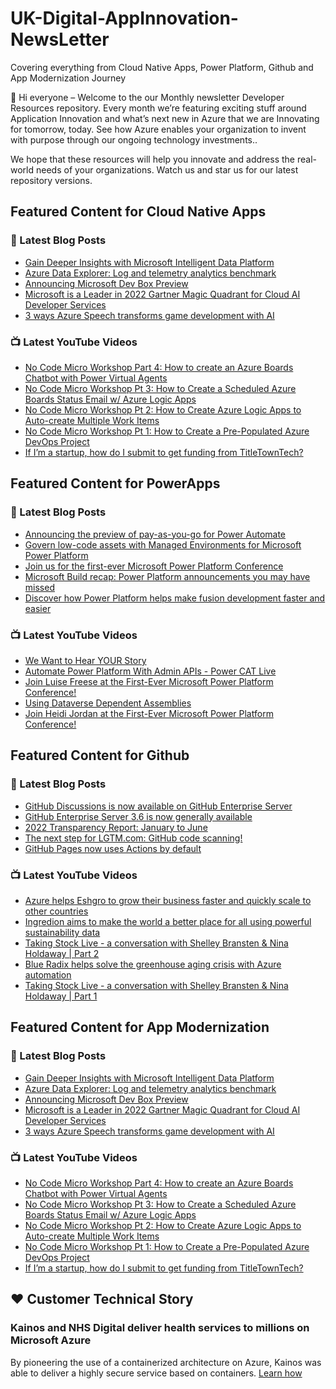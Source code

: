 # UK-Digital-AppInnovation-NewsLetter

Covering everything from Cloud Native Apps, Power Platform, Github and App Modernization Journey

👋 Hi everyone – Welcome to the our Monthly newsletter Developer Resources repository. Every month we’re featuring exciting stuff around Application Innovation and what’s next new in Azure that we are Innovating for tomorrow, today. See how Azure enables your organization to invent with purpose through our ongoing technology investments..


We hope that these resources will help you innovate and address the real-world needs of your organizations. Watch us and star us for our latest repository versions.

## Featured Content for Cloud Native Apps


### 📝 Latest Blog Posts

    
<!-- BLOGCNA:START -->
- [Gain Deeper Insights with Microsoft Intelligent Data Platform](https://azure.microsoft.com/blog/gain-deeper-insights-with-microsoft-intelligent-data-platform/)
- [Azure Data Explorer: Log and telemetry analytics benchmark](https://azure.microsoft.com/blog/azure-data-explorer-log-and-telemetry-analytics-benchmark/)
- [Announcing Microsoft Dev Box Preview](https://azure.microsoft.com/blog/announcing-microsoft-dev-box-preview/)
- [Microsoft is a Leader in 2022 Gartner Magic Quadrant for Cloud AI Developer Services](https://azure.microsoft.com/blog/microsoft-is-a-leader-in-2022-gartner-magic-quadrant-for-cloud-ai-developer-services/)
- [3 ways Azure Speech transforms game development with AI](https://azure.microsoft.com/blog/3-ways-azure-speech-transforms-game-development-with-ai/)
<!-- BLOGCNA:END -->

### 📺 Latest YouTube Videos

 
<!-- YOUTUBECNA:START -->
- [No Code Micro Workshop Part 4: How to create an Azure Boards Chatbot with Power Virtual Agents](https://www.youtube.com/watch?v=tkLVJ3DoWkI)
- [No Code Micro Workshop Pt 3: How to Create a Scheduled Azure Boards Status Email w/ Azure Logic Apps](https://www.youtube.com/watch?v=9OUqp-0L0Dw)
- [No Code Micro Workshop Pt 2: How to Create Azure Logic Apps to Auto-create Multiple Work Items](https://www.youtube.com/watch?v=e7X51cpumDE)
- [No Code Micro Workshop Pt 1: How to Create a Pre-Populated Azure DevOps Project](https://www.youtube.com/watch?v=hClhzxf7ePk)
- [If I’m a startup, how do I submit to get funding from TitleTownTech?](https://www.youtube.com/watch?v=4EfbQ3KL09k)
<!-- YOUTUBECNA:END -->

##  Featured Content for PowerApps
### 📝 Latest Blog Posts
<!-- BLOGPOWER:START -->
- [Announcing the preview of pay-as-you-go for Power Automate](https://cloudblogs.microsoft.com/powerplatform/2022/07/21/announcing-the-preview-of-pay-as-you-go-for-power-automate/)
- [Govern low-code assets with Managed Environments for Microsoft Power Platform](https://cloudblogs.microsoft.com/powerplatform/2022/07/12/govern-low-code-assets-with-managed-environments-for-microsoft-power-platform/)
- [Join us for the first-ever Microsoft Power Platform Conference](https://cloudblogs.microsoft.com/powerplatform/2022/07/12/join-us-for-the-first-ever-microsoft-power-platform-conference/)
- [Microsoft Build recap: Power Platform announcements you may have missed](https://cloudblogs.microsoft.com/powerplatform/2022/05/31/microsoft-build-recap-power-platform-announcements-you-may-have-missed/)
- [Discover how Power Platform helps make fusion development faster and easier](https://cloudblogs.microsoft.com/powerplatform/2022/05/25/discover-how-power-platform-helps-make-fusion-development-faster-and-easier/)
<!-- BLOGPOWER:END -->
 ### 📺 Latest YouTube Videos
    
<!-- YOUTUBEPOWER:START -->
- [We Want to Hear YOUR Story](https://www.youtube.com/watch?v=bV7M1FiGlPM)
- [Automate Power Platform With Admin APIs - Power CAT Live](https://www.youtube.com/watch?v=TwEd5r7TJJs)
- [Join Luise Freese at the First-Ever Microsoft Power Platform Conference!](https://www.youtube.com/watch?v=huFWor5ZkB8)
- [Using Dataverse Dependent Assemblies](https://www.youtube.com/watch?v=-UkyyCranTk)
- [Join Heidi Jordan at the First-Ever Microsoft Power Platform Conference!](https://www.youtube.com/watch?v=UQ-yZwSX__Y)
<!-- YOUTUBEPOWER:END -->

##  Featured Content for Github
### 📝 Latest Blog Posts
<!-- BLOGGITHUB:START -->
- [GitHub Discussions is now available on GitHub Enterprise Server](https://github.blog/2022-08-17-github-discussions-is-now-available-on-github-enterprise-server/)
- [GitHub Enterprise Server 3.6 is now generally available](https://github.blog/2022-08-17-github-enterprise-server-3-6-is-now-generally-available/)
- [2022 Transparency Report: January to June](https://github.blog/2022-08-16-2022-transparency-report-january-to-june/)
- [The next step for LGTM.com: GitHub code scanning!](https://github.blog/2022-08-15-the-next-step-for-lgtm-com-github-code-scanning/)
- [GitHub Pages now uses Actions by default](https://github.blog/2022-08-10-github-pages-now-uses-actions-by-default/)
<!-- BLOGGITHUB:END -->
### 📺 Latest YouTube Videos
<!-- YOUTUBEGITHUB:START -->
- [Azure helps Eshgro to grow their business faster and quickly scale to other countries](https://www.youtube.com/watch?v=z59bPOjthHU)
- [Ingredion aims to make the world a better place for all using powerful sustainability data](https://www.youtube.com/watch?v=II1lM5fmV-o)
- [Taking Stock Live - a conversation with Shelley Bransten &amp; Nina Holdaway | Part 2](https://www.youtube.com/watch?v=3aRvzn4ChlE)
- [Blue Radix helps solve the greenhouse aging crisis with Azure automation](https://www.youtube.com/watch?v=RbmGSPMHY_s)
- [Taking Stock Live - a conversation with Shelley Bransten &amp; Nina Holdaway | Part 1](https://www.youtube.com/watch?v=TlcNW_K9k4s)
<!-- YOUTUBEGITHUB:END -->
##  Featured Content for App Modernization
### 📝 Latest Blog Posts
<!-- BLOGAPPMOD:START -->
- [Gain Deeper Insights with Microsoft Intelligent Data Platform](https://azure.microsoft.com/blog/gain-deeper-insights-with-microsoft-intelligent-data-platform/)
- [Azure Data Explorer: Log and telemetry analytics benchmark](https://azure.microsoft.com/blog/azure-data-explorer-log-and-telemetry-analytics-benchmark/)
- [Announcing Microsoft Dev Box Preview](https://azure.microsoft.com/blog/announcing-microsoft-dev-box-preview/)
- [Microsoft is a Leader in 2022 Gartner Magic Quadrant for Cloud AI Developer Services](https://azure.microsoft.com/blog/microsoft-is-a-leader-in-2022-gartner-magic-quadrant-for-cloud-ai-developer-services/)
- [3 ways Azure Speech transforms game development with AI](https://azure.microsoft.com/blog/3-ways-azure-speech-transforms-game-development-with-ai/)
<!-- BLOGAPPMOD:END -->
### 📺 Latest YouTube Videos
<!-- YOUTUBEAPPMOD:START -->
- [No Code Micro Workshop Part 4: How to create an Azure Boards Chatbot with Power Virtual Agents](https://www.youtube.com/watch?v=tkLVJ3DoWkI)
- [No Code Micro Workshop Pt 3: How to Create a Scheduled Azure Boards Status Email w/ Azure Logic Apps](https://www.youtube.com/watch?v=9OUqp-0L0Dw)
- [No Code Micro Workshop Pt 2: How to Create Azure Logic Apps to Auto-create Multiple Work Items](https://www.youtube.com/watch?v=e7X51cpumDE)
- [No Code Micro Workshop Pt 1: How to Create a Pre-Populated Azure DevOps Project](https://www.youtube.com/watch?v=hClhzxf7ePk)
- [If I’m a startup, how do I submit to get funding from TitleTownTech?](https://www.youtube.com/watch?v=4EfbQ3KL09k)
<!-- YOUTUBEAPPMOD:END -->


## ♥️ Customer Technical Story 

### Kainos and NHS Digital deliver health services to millions on Microsoft Azure

By pioneering the use of a containerized architecture on Azure, Kainos was able to deliver a highly secure service based on containers. [Learn how](https://customers.microsoft.com/en-us/story/1368348549535774520-kainos-and-nhs-digital-deliver-health-services-to-millions-on-microsoft-azure)

